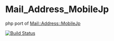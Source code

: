 Mail_Address_MobileJp
====================

php port of [Mail::Address::MobileJp](http://search.cpan.org/~miyagawa/Mail-Address-MobileJp/)

[![Build Status](https://secure.travis-ci.org/oppara/Mail_Address_MobileJp.png)](http://travis-ci.org/oppara/Mail_Address_MobileJp)
